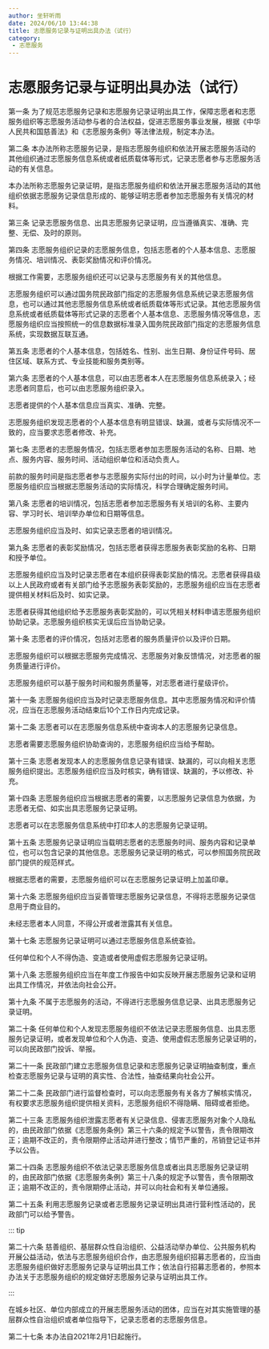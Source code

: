 ```yaml
---
author: 坐轩听雨
date: 2024/06/10 13:44:38
title: 志愿服务记录与证明出具办法（试行）
category: 
 - 志愿服务
---
```


# 志愿服务记录与证明出具办法（试行）

第一条  为了规范志愿服务记录和志愿服务记录证明出具工作，保障志愿者和志愿服务组织等志愿服务活动参与者的合法权益，促进志愿服务事业发展，根据《中华人民共和国慈善法》和《志愿服务条例》等法律法规，制定本办法。

第二条 本办法所称志愿服务记录，是指志愿服务组织和依法开展志愿服务活动的其他组织通过志愿服务信息系统或者纸质载体等形式，记录志愿者参与志愿服务活动的有关信息。

本办法所称志愿服务记录证明，是指志愿服务组织和依法开展志愿服务活动的其他组织依据志愿服务记录信息形成的、能够证明志愿者参加志愿服务有关情况的材料。

第三条 记录志愿服务信息、出具志愿服务记录证明，应当遵循真实、准确、完整、无偿、及时的原则。

第四条 志愿服务组织记录的志愿服务信息，包括志愿者的个人基本信息、志愿服务情况、培训情况、表彰奖励情况和评价情况。

根据工作需要，志愿服务组织还可以记录与志愿服务有关的其他信息。

志愿服务组织可以通过国务院民政部门指定的志愿服务信息系统记录志愿服务信息，也可以通过其他志愿服务信息系统或者纸质载体等形式记录。其他志愿服务信息系统或者纸质载体等形式记录的志愿者个人基本信息、志愿服务情况等信息，志愿服务组织应当按照统一的信息数据标准录入国务院民政部门指定的志愿服务信息系统，实现数据互联互通。

第五条  志愿者的个人基本信息，包括姓名、性别、出生日期、身份证件号码、居住区域、联系方式、专业技能和服务类别等。

第六条 志愿者的个人基本信息，可以由志愿者本人在志愿服务信息系统录入；经志愿者同意后，也可以由志愿服务组织录入。

  志愿者提供的个人基本信息应当真实、准确、完整。

志愿服务组织发现志愿者的个人基本信息有明显错误、缺漏，或者与实际情况不一致的，应当要求志愿者修改、补充。

第七条  志愿者的志愿服务情况，包括志愿者参加志愿服务活动的名称、日期、地点、服务内容、服务时间、活动组织单位和活动负责人。

前款的服务时间是指志愿者参与志愿服务实际付出的时间，以小时为计量单位。志愿服务组织应当根据志愿服务活动的实际情况，科学合理确定服务时间。

第八条 志愿者的培训情况，包括志愿者参加志愿服务有关培训的名称、主要内容、学习时长、培训举办单位和日期等信息。  

志愿服务组织应当及时、如实记录志愿者的培训情况。

  第九条 志愿者的表彰奖励情况，包括志愿者获得志愿服务表彰奖励的名称、日期和授予单位。

志愿服务组织应当及时记录志愿者在本组织获得表彰奖励的情况。志愿者获得县级以上人民政府或者有关部门给予志愿服务表彰奖励的，志愿服务组织应当在志愿者提供相关材料后及时、如实记录。

志愿者获得其他组织给予志愿服务表彰奖励的，可以凭相关材料申请志愿服务组织协助记录。志愿服务组织核实无误后应当协助记录。

第十条 志愿者的评价情况，包括对志愿者的服务质量评价以及评价日期。

志愿服务组织可以根据志愿服务完成情况、志愿服务对象反馈情况，对志愿者的服务质量进行评价。

志愿服务组织可以基于服务时间和服务质量等，对志愿者进行星级评价。

第十一条 志愿服务组织应当及时记录志愿服务信息。其中志愿服务情况和评价情况，应当在志愿服务活动结束后10个工作日内完成记录。

第十二条  志愿者可以在志愿服务信息系统中查询本人的志愿服务记录信息。

志愿者需要志愿服务组织协助查询的，志愿服务组织应当给予帮助。

第十三条  志愿者发现本人的志愿服务信息记录有错误、缺漏的，可以向相关志愿服务组织提出。志愿服务组织应当及时核实，确有错误、缺漏的，予以修改、补充。

  第十四条 志愿服务组织应当根据志愿者的需要，以志愿服务记录信息为依据，为志愿者无偿、如实出具志愿服务记录证明。

  志愿者可以在志愿服务信息系统中打印本人的志愿服务记录证明。

第十五条 志愿服务记录证明应当载明志愿者的志愿服务时间、服务内容和记录单位，也可以包含记录的其他信息。志愿服务记录证明的格式，可以参照国务院民政部门提供的规范样式。

根据志愿者的需要，志愿服务组织可以在志愿服务记录证明上加盖印章。

  第十六条  志愿服务组织应当妥善管理志愿服务记录信息，不得将志愿服务记录信息用于商业目的。

未经志愿者本人同意，不得公开或者泄露其有关信息。

  第十七条 志愿服务记录证明可以通过志愿服务信息系统查验。

  任何单位和个人不得伪造、变造或者使用虚假志愿服务记录证明。

第十八条 志愿服务组织应当在年度工作报告中如实反映开展志愿服务记录和证明出具工作情况，并依法向社会公开。

第十九条 不属于志愿服务的活动，不得进行志愿服务信息记录、出具志愿服务记录证明。

第二十条 任何单位和个人发现志愿服务组织不依法记录志愿服务信息、出具志愿服务记录证明，或者发现单位和个人伪造、变造、使用虚假志愿服务记录证明的，可以向民政部门投诉、举报。

第二十一条 民政部门建立志愿服务信息记录和志愿服务记录证明抽查制度，重点检查志愿服务记录与证明的真实性、合法性，抽查结果向社会公开。

第二十二条 民政部门进行监督检查时，可以向志愿服务有关各方了解核实情况，有权要求志愿服务组织提供相关资料，志愿服务组织不得隐瞒、阻碍或者拒绝。 

第二十三条 志愿服务组织泄露志愿者有关记录信息、侵害志愿服务对象个人隐私的，由民政部门依据《志愿服务条例》第三十六条的规定予以警告，责令限期改正；逾期不改正的，责令限期停止活动并进行整改；情节严重的，吊销登记证书并予以公告。

第二十四条 志愿服务组织不依法记录志愿服务信息或者出具志愿服务记录证明的，由民政部门依据《志愿服务条例》第三十八条的规定予以警告，责令限期改正；逾期不改正的，责令限期停止活动，并可以向社会和有关单位通报。

第二十五条 利用志愿服务记录或者志愿服务记录证明出具进行营利性活动的，民政部门可以给予警告。

::: tip

第二十六条  慈善组织、基层群众性自治组织、公益活动举办单位、公共服务机构开展公益活动，依法与志愿服务组织合作，由志愿服务组织招募志愿者的，应当由志愿服务组织做好志愿服务记录与证明出具工作；依法自行招募志愿者的，参照本办法关于志愿服务组织的规定做好志愿服务记录与证明出具工作。

:::

在城乡社区、单位内部成立的开展志愿服务活动的团体，应当在对其实施管理的基层群众性自治组织或者单位指导下，记录志愿者的志愿服务信息。

第二十七条 本办法自2021年2月1日起施行。
